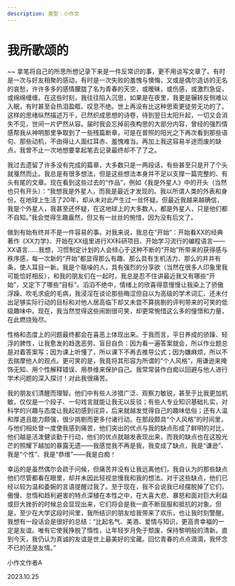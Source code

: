 ```yaml
---
description: 类型：小作文
---
```


# 我所歌颂的



~~       拿笔将自己的所思所想记录下来是一件反常识的事，更不用谈写文章了。有时是一次与好友相聚的感动，有时是一次失败的羞愧与懊悔，又或是偶尔造访的无名的哀愁，许许多多的感情朦胧了名为青春的天空，或暧昧，或伤感，或激烈急促，或绵绵缠缠。在这些时刻，我往往陷入沉思，如果是在夜里，我更是辗转反侧难以入眠，有时甚至会热泪盈眶、叹息不绝。世上再没有比这种思索更徒劳无功的了。这样的思绪纵然描述万千，已然织成思想的诗卷，待到翌日太阳升起，一切又会消失不见，世间一片俨然从容。届时我会忘掉前夜构思的大部分内容，曾经的强烈情感帮我从神明那里争取到了一些残篇断章，可是在普照的阳光之下再次看到那些语句、那些动机，不由得让人面红耳赤、羞愧难当。再加上我这容易半途而废的缺点，我曾不止一次地想要拿起笔去记录最终却不了了之。

&#x20;      我过去遗留了许多没有完成的篇章，大多数只是一两段话，有些甚至只是开了个头就戛然而止。我总是有很多想法，但是这些想法本身并不足以支撑一篇完整的、有头有尾的文章。现在看到这些过去的“作品”，例如《我是外星人》中的开头（当然也只有开头）：“我想我是外星人，而我是最近才发现的。我以所谓人类的外表和身份，在地球上生活了20年，却从未对此产生过一丝怀疑。但最近我越来越确信，我是个外星人，我甚至还怀疑，在这地球上的大多数人，都是外星人，只是他们都不自知。”我会觉得生趣盎然，但又有一丝丝的惋惜，因为没有后文了。

&#x20;      做到有始有终并不是一件容易的事。对我来说，我总在“开始”：开始看XX的经典著作《XX力学》、开始在XX组里进行XX科研项目、开始学习流行的编程语言——XX语言......我想，习惯制定计划的人会倾心于这种不断的“开始”所带来的获得感与秩序感，每一次新的“开始”都显得那么有趣、那么具有生机活力、那么的井井有条，使人耳目一新。我是个聒噪的人，具有强烈的分享欲（当然在很多人印象里我可能恰好相反），和我的朋友们在一起时，我总是忍不住讲最近我又有哪些“开始”，又定下了哪些“目标”。滔滔不绝中，情绪上的欣喜得意慢慢让我染上了骄傲浮躁、吹毛求疵的毛病，我浸淫在谈论那些晦涩但自以为高级的学术词汇、还未付出足够实际行动的目标和对他人居高临下却又未尝不算挑剔的评判带来的可笑的低级趣味中。现在，我当然觉得这些闹剧很可笑，却更常惋惜这么多的憧憬和力量，在此燃烧殆尽。

&#x20;      性格和态度上的问题最终都会在喜恶上体现出来。于我而言，平日养成的骄躁、轻浮的脾性，让我愈发的趋逸恶劳、盲目自负：因为看一遍答案就会，所以作业题总是对着答案写；因为课上听懂了，所以课下不再去推导公式；因为嫌麻烦，所以不去揣摩他人的观点。更可笑的是，我竟将其形容为所谓的“个人风格”，用谦逊来掩饰无知、用个性解释错误、用恭维来保护自己。我常常装作白痴以回避与他人进行学术问题的深入探讨！对此我很痛苦。

&#x20;      我的朋友们清醒而理智。他们中有些人涉猎广泛、观察力敏锐，甚至于比我更加机敏，仅仅是一个段子、一句戏言就能让我无以反驳；有些人专业知识基础扎实，对科学的兴趣与态度让我起初感到诧异，后来就越发觉得自己的趣味低俗；还有人温和厚道且能力颇强，很少挑剔而更多付诸行动。在那段颇具“个人风格”的时间里，与他们相处曾一度使我感到痛苦，他们突出的优点与我的缺点形成了鲜明的对比，他们越是活泼健谈勤于行动，他们的优点就越发表现出来，而我的缺点也在这股光芒的照耀下越加的暴露无遗——我感觉我不再是我，我变成了缺点，我是“谦逊”、我是“个性”、我是“恭维”——我是白痴！

&#x20;       幸运的是虽然偶尔会疏于问候，但痛苦并没有让我远离他们，我自认为的那些缺点他们尽管都看在眼里，却并未因此轻视怠慢我和我的想法。对于这些缺点，他们已经以较为温和委婉的言语提醒过我了。至于现在，我不会说我已经摆脱掉了它们，傲慢、怠惰和趋利避害的特点深植在本性之中，在大喜大悲、暴怒和面对巨大利益或巨大挫折的时候总会显现出来，它们将会是我一直不断屈服和抵抗的对象。但是，至少在大学这段时间里，我所结识的朋友给我带来了欢乐，也让我时刻警醒。我想有一段话会是很好的总结：“比起名气、美酒、爱情与知识，更高贵幸福的一定是友谊。唯有它使我挣脱了惰性，让年轻岁月免于颓废，保持黎明般的清新。直到今天，我仍认为真诚的友谊是世上最美好的宝藏。回忆青春的点点滴滴，我怀念不已的还是友情。”

小作文作者A

2023.10.25
